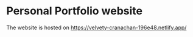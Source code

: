 # Personal Portfolio website 
The website is hosted on
https://velvety-cranachan-196e48.netlify.app/
